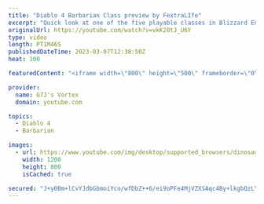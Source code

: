```yaml
---
title: "Diablo 4 Barbarian Class preview by FextraLIfe"
excerpt: "Quick look at one of the five playable classes in Blizzard Entertainment much beloved and anticipated A-RPG - DIABLO IV. Diablo ..."
originalUrl: https://youtube.com/watch?v=vkK28tJ_U6Y
type: video
length: PT1M46S
publishedDateTime: 2023-03-07T12:38:50Z
heat: 100

featuredContent: "<iframe width=\"800\" height=\"500\" frameborder=\"0\" src=\"https://www.youtube.com/embed/vkK28tJ_U6Y\" allow=\"accelerometer; autoplay; encrypted-media; gyroscope; picture-in-picture\" allowfullscreen></iframe>"

provider:
  name: G7J's Vortex
  domain: youtube.com

topics:
  - Diablo 4
  - Barbarian

images:
  - url: https://www.youtube.com/img/desktop/supported_browsers/dinosaur.png
    width: 1200
    height: 800
    isCached: true

secured: "J+y0Bm+lCvYJdbGbmoiYco/wfDbZ++6/ei9oPFe4MjVZXSAqc4By+lkgbQzLY7Obvp1EBOLwstPHDIFXs0zhL9MIjoDccS8vm8kji2ZDgl2KOyqDpHHTOsng4SZidTjtQapSfr3lRkh5UZDHwgoeWNxPukEvJhJq8DUQ1G70LD0Y14TYMTp+gvQgW+YuGA7kSyIC0ugHfNEjYZDXcPng9oiwJt+4q3dRN0WFqvjckmInY7ZkWCowuv4323n+ZI5VK12UWfvb46+vgBqSNte74Q7/K/bFp7SAKbzEJGtaySxjux/LYwJM9YJpb3/qj5KrFmr73bjfJXykPZJUKuWcpmXJwHSH1azGobsUM6rneAq+Hr2riTsRltxsQQp/CQETM0Y8mTqgcqciZDOsDsRc6g==;79rShplgFhBGPFC+qGHesw=="
---
```


